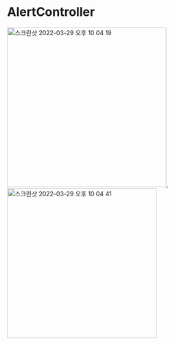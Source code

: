 # AlertController
<img width="371" alt="스크린샷 2022-03-29 오후 10 04 19" src="https://user-images.githubusercontent.com/80115601/160617801-7760e0c0-2c71-443f-93d1-6358897cdb90.png">,<img width="348" alt="스크린샷 2022-03-29 오후 10 04 41" src="https://user-images.githubusercontent.com/80115601/160618017-df32c878-b822-4526-83d3-0b8746200966.png">
